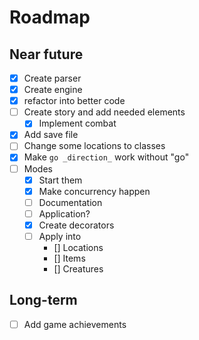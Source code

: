 # Roadmap
## Near future
- [x] Create parser
- [x] Create engine
- [x] refactor into better code
- [ ] Create story and add needed elements
    - [x] Implement combat
- [x] Add save file
- [ ] Change some locations to classes
- [x] Make `go _direction_` work without "go"
- [ ] Modes
    - [x] Start them
    - [x] Make concurrency happen
    - [ ] Documentation
    - [ ] Application?
	- [x] Create decorators
	- [ ] Apply into
	    - [] Locations
	    - [] Items
	    - [] Creatures

## Long-term
- [ ] Add game achievements
